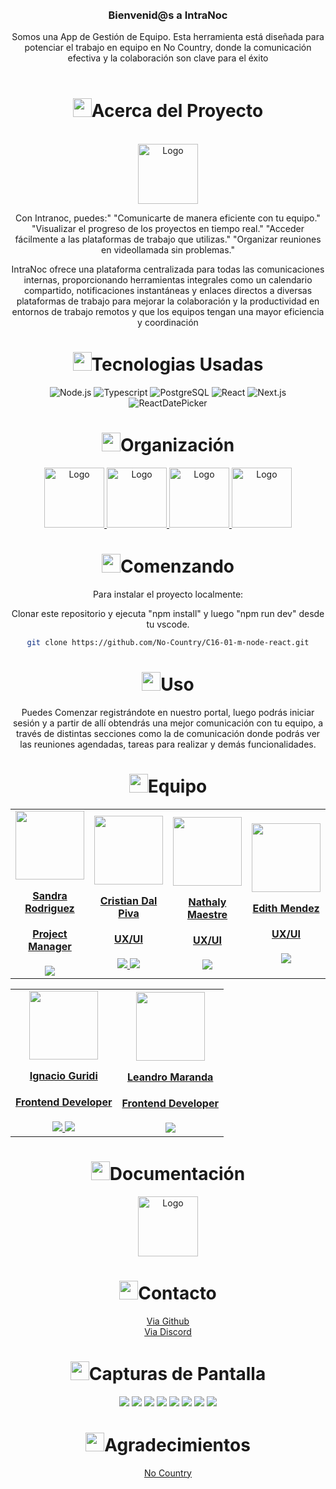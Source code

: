 <br />


<div align="center">


<!-- PROJECT LOGO -->
<br />
<div align="center">



<h3 align="center">Bienvenid@s a IntraNoc</h3>


  <p align=center">
   Somos una App de Gestión de Equipo. Esta herramienta está diseñada para potenciar el trabajo en equipo en No Country, donde la comunicación efectiva y la colaboración son clave para el éxito
    <br />
    <br />
  </p>
</div>


<!-- ABOUT THE PROJECT -->


<h1 align="center"> 
<img src="https://media2.giphy.com/media/4ZrRpqbSaWoyZYRoCd/giphy.gif" width="30px">Acerca del Proyecto
</h1>


<br />
  <a href="No-Country/C16-01-m-node-react" target="_blank">
    <img src="https://imgur.com/CO2JYZD" alt="Logo" width="96" height="96">
  </a>
<br />


Con Intranoc, puedes:"
"Comunicarte de manera eficiente con tu equipo."
"Visualizar el progreso de los proyectos en tiempo real."
"Acceder fácilmente a las plataformas de trabajo que utilizas."
"Organizar reuniones en videollamada sin problemas."


IntraNoc ofrece una plataforma centralizada para todas las comunicaciones internas, proporcionando herramientas integrales como un calendario compartido, notificaciones instantáneas y enlaces directos a diversas plataformas de trabajo para mejorar la colaboración y la productividad en entornos de trabajo remotos y que los equipos tengan
una mayor eficiencia y coordinación




<h1 align="center"> 
<img src="https://media0.giphy.com/media/uhQuegHFqkVYuFMXMQ/giphy.gif" width="30px">Tecnologias Usadas
</h1>


![Node.js](https://img.shields.io/static/v1?style=for-the-badge&message=Node.js&color=339933&logo=Node.js&logoColor=FFFFFF&label=)
![Typescript](https://img.shields.io/static/v1?style=for-the-badge&message=Typescript&color=008CDD&logo=Typescript&logoColor=white&label=)
![PostgreSQL](https://img.shields.io/static/v1?style=for-the-badge&message=PostgreSQL&color=4169E1&logo=PostgreSQL&logoColor=FFFFFF&label=)
![React](https://img.shields.io/static/v1?style=for-the-badge&message=React&color=222222&logo=React&logoColor=61DAFB&label=)
![Next.js](https://img.shields.io/static/v1?style=for-the-badge&message=Next.js&color=000000&logo=Next.js&logoColor=FFFFFF&label=)
![ReactDatePicker](https://img.shields.io/badge/ReactDatePicker-123456)




<!-- Organización -->
<h1 align="center"> 
<img src="https://media2.giphy.com/media/Lqo3UBlXeHwZDoebKX/giphy.gif" width="30px">Organización
</h1>


<a href="https://trello.com/b/8IbkQS0o/no-country-app-gestión-de-equipo" target="_blank">
  <img src="https://cdn.jsdelivr.net/gh/devicons/devicon/icons/trello/trello-plain-wordmark.svg" alt="Logo" width="96" height="96">
</a>


<a href="https://www.figma.com/proto/Qns32BvZ8hcT8jxzGil1H6/PROYECTO_S16?node-id=222-824&starting-point-node-id=222%3A824&mode=design&t=feAblDXWlXgAJCQ4-1" target="_blank">
  <img src="https://cdn.jsdelivr.net/gh/devicons/devicon/icons/figma/figma-original.svg" alt="Logo" width="96" height="96">
</a>


<a href="https://www.nocountry.tech/" target="_blank">
  <img src="https://cdn.jsdelivr.net/gh/devicons/devicon/icons/slack/slack-original.svg" alt="Logo" width="96" height="96">
</a>


<a href="https://discord.gg/zb5e23bN" target="_blank">
  <img src="https://img.icons8.com/color/480/discord-new-logo.png" alt="Logo" width="96" height="96">
</a>


<!-- GETTING STARTED -->
<h1 align="center"> 
<img src="https://media1.giphy.com/media/QvpqIQAAl66EfoTJj8/giphy.gif" width="30px">Comenzando
</h1>


Para instalar el proyecto localmente: 


Clonar este repositorio y ejecuta "npm install" y luego "npm run dev" desde tu vscode.
   ```sh
   git clone https://github.com/No-Country/C16-01-m-node-react.git
   ```


<!-- USAGE EXAMPLES -->
<h1 align="center"> 
<img src="https://media4.giphy.com/media/v1.Y2lkPTc5MGI3NjExN2lvcWx2Ynpia3BjYnk3Yzlvdmw1cnBjdHI3cm5uY3QzenM1enNibiZlcD12MV9pbnRlcm5hbF9naWZfYnlfaWQmY3Q9cw/igPDtkfSJZMFwE0LP8/giphy.gif" width="30px">Uso
</h1>


Puedes Comenzar registrándote en nuestro portal, luego podrás iniciar sesión y a partir de allí obtendrás una mejor comunicación con tu equipo, a través de distintas secciones como la de comunicación donde podrás ver las reuniones agendadas, tareas para realizar y demás funcionalidades.
<!-- TEAMS -->


<h1 align="center"> 
<img src="https://media1.giphy.com/media/gF2m2JOyGReppog8hU/giphy.gif" width="30px">Equipo
</h1>


<table>
  <tr>
    <td>
      <div align="center">
        <a href="https://www.linkedin.com/in/gared-lyon-194b21222/" target="_blank" rel="author">
          <img width="110" src="https://avatars.githubusercontent.com/u/99148932?v=4"/>
        </a>
        <a href="https://www.linkedin.com/in/gared-lyon-194b21222/" target="_blank" rel="author">
          <h4 style="margin-top: 1rem;">Sandra Rodriguez</h4>
          <h4 style="margin-top: 1rem;">Project Manager</h4>
        </a>
        <a href="https://www.linkedin.com/in/gared-lyon-194b21222/" target="_blank">
          <img src="https://img.shields.io/badge/linkedin%20-%230077B5.svg?&style=for-the-badge&logo=linkedin&logoColor=white"/>
        </a>
      </div>
    </td>
    <td>
      <div align="center">
        <a href="https://www.linkedin.com/in/cristiandalpiva/" target="_blank" rel="author">
          <img width="110" src="https://mir-s3-cdn-cf.behance.net/user/276/68c7321387255935.642bfb8c90e23.jpg"/>
        </a>
        <a href="https://www.linkedin.com/in/cristiandalpiva/" target="_blank" rel="author">
          <h4 style="margin-top: 1rem;">Cristian Dal Piva</h4>
          <h4 style="margin-top: 1rem;">UX/UI</h4>
        </a>
       <a href="https://cristiandalpiva.github.io/uxdesigner/" target="_blank">
          <img src="https://img.shields.io/static/v1?style=for-the-badge&message=GitHub&color=172B4D&logo=GitHub&logoColor=FFFFFF&label="/>
        </a>
        <a href="https://www.linkedin.com/in/cristiandalpiva/" target="_blank">
          <img src="https://img.shields.io/badge/linkedin%20-%230077B5.svg?&style=for-the-badge&logo=linkedin&logoColor=white"/>
        </a>
      </div>
    </td>
        <td>
      <div align="center">
        <a href="https://www.linkedin.com/in/nathalymaestre/" target="_blank" rel="author">
          <img width="110" src="https://avatars.githubusercontent.com/u/55055505?v=4"/>
        </a>
        <a href="https://www.linkedin.com/in/nathalymaestre/" target="_blank" rel="author">
          <h4 style="margin-top: 1rem;">Nathaly Maestre</h4>
          <h4 style="margin-top: 1rem;">UX/UI</h4>
        </a>
        <a href="https://www.linkedin.com/in/nathalymaestre/" target="_blank">
          <img src="https://img.shields.io/badge/linkedin%20-%230077B5.svg?&style=for-the-badge&logo=linkedin&logoColor=white"/>
        </a>
      </div>
    </td>
    <td>
      <div align="center">
        <a href="https://www.linkedin.com/in/edith-m-49bb32219/" target="_blank" rel="author">
          <img width="110" src="https://avatars.githubusercontent.com/u/133410238?v=4"/>
        </a>
        <a href="https://www.linkedin.com/in/edith-m-49bb32219/" target="_blank" rel="author">
          <h4 style="margin-top: 1rem;">Edith Mendez</h4>
          <h4 style="margin-top: 1rem;">UX/UI</h4>
        </a>
        <a href="https://www.linkedin.com/in/edith-m-49bb32219/" target="_blank">
          <img src="https://img.shields.io/badge/linkedin%20-%230077B5.svg?&style=for-the-badge&logo=linkedin&logoColor=white"/>
        </a>
      </div>
    </td>
  </tr>
</table>


<table>
  <tr>
    <td>
      <div align="center">
        <a href="https://github.com/nachog8" target="_blank" rel="author">
          <img width="110" src="https://avatars.githubusercontent.com/u/117213839?v=4"/>
        </a>
        <a href="https://github.com/nachog8" target="_blank" rel="author">
          <h4 style="margin-top: 1rem;">Ignacio Guridi</h4>
          <h4 style="margin-top: 1rem;">Frontend Developer</h4>
        </a>
        <a href="https://github.com/nachog8" target="_blank">
          <img src="https://img.shields.io/static/v1?style=for-the-badge&message=GitHub&color=172B4D&logo=GitHub&logoColor=FFFFFF&label="/>
        </a>
        <a href="https://www.linkedin.com/in/guridi-ignacio/" target="_blank">
          <img src="https://img.shields.io/badge/linkedin%20-%230077B5.svg?&style=for-the-badge&logo=linkedin&logoColor=white"/>
        </a>
      </div>
    </td>
    <td>
      <div align="center">
        <a href="https://www.linkedin.com/in/leandronicolas1983/" target="_blank" rel="author">
          <img width="110" src="https://avatars.githubusercontent.com/u/70069226?v=4"/>
        </a>
        <a href="https://www.linkedin.com/in/leandronicolas1983/" target="_blank" rel="author">
          <h4 style="margin-top: 1rem;">Leandro Maranda</h4>
          <h4 style="margin-top: 1rem;">Frontend Developer</h4>
        </a>
        <a href="https://www.linkedin.com/in/leandronicolas1983/" target="_blank">
          <img src="https://img.shields.io/badge/linkedin%20-%230077B5.svg?&style=for-the-badge&logo=linkedin&logoColor=white"/>
        </a>
      </div>
    </td>
  </tr>
</table>


<!-- ABOUT THE PROJECT -->


<h1 align="center"> 
<img src="https://media4.giphy.com/media/U3DTrGnuwfDpkNsr3d/giphy.gif" width="30px">Documentación
</h1>


<a href="https://drive.google.com/file/d/1j48fmS0Idk_D8nzWOLV4YbB0jRZFKOPm/view?usp=drivesdk" target="_blank">
  <img src="https://img.icons8.com/officel/80/making-notes.png" alt="Logo" width="96" height="96">
</a>


<!-- CONTACT -->
<h1 align="center"> 
<img src="https://media3.giphy.com/media/dA9zmG7BCtbauczAQY/giphy.gif" width="30px">Contacto
</h1>


[Via Github](https://github.com/No-Country/C16-01-m-node-react)
<br />
[Via Discord](https://discord.gg/zb5e23bN)




<!-- Screenshots -->
<h1 align="center"> 
<img src="https://media1.giphy.com/media/xcFJX6T9z2iqiB9Ud9/giphy.gif" width="30px">Capturas de Pantalla
</h1>


<img src="https://imgur.com/BAQ9eMN.png"/>


<img src="https://i.imgur.com/IOrVNR6.png"/>


<img src="https://i.imgur.com/ZHdFplT.png"/>


<img src="https://i.imgur.com/gwy7mMJ.png"/>


<img src="https://i.imgur.com/z0wgCVz.png"/>


<img src="https://i.imgur.com/D0DeU4Z.png"/>


<img src="https://i.imgur.com/wHuwja1.png"/>


<img src="https://i.imgur.com/IeVncbl.png"/>




<!-- ACKNOWLEDGMENTS -->
<h1 align="center"> 
<img src="https://media1.giphy.com/media/v1.Y2lkPTc5MGI3NjExbXliemQ4NzVmdXRxc3FyM3RjN2F2NzQ5MmRwZnJxa2VrZDBncjhtbiZlcD12MV9pbnRlcm5hbF9naWZfYnlfaWQmY3Q9cw/sa5tk2gi3G1MSmy1vY/giphy.gif" width="30px">Agradecimientos
</h1>


[No Country](https://www.nocountry.tech/)


